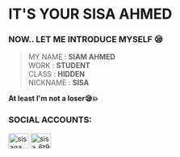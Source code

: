 <h1 align=> IT'S YOUR SISA AHMED</h1>
<h3 align=>NOW..
LET ME INTRODUCE MYSELF 😪</h3>

>MY NAME  : **SIAM AHMED**              
>WORK     : **STUDENT**                 
>CLASS    : **HIDDEN**                  
>NICKNAME : **SISA**                    

**At least I'm not a loser😪💥**

<h3 align="left">SOCIAL ACCOUNTS:</h3>
<p align="left">
<a href="https://fb.com/sisagaming45" target="blank"><img align="center" src="https://raw.githubusercontent.com/rahuldkjain/github-profile-readme-generator/master/src/images/icons/Social/facebook.svg" alt="sisagaming45" height="30" width="40" /></a>
<a href="https://instagram.com/sisa_6t9" target="blank"><img align="center" src="https://raw.githubusercontent.com/rahuldkjain/github-profile-readme-generator/master/src/images/icons/Social/instagram.svg" alt="sisa_6t9" height="30" width="40" /></a>
</p>
